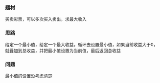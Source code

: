 ### 题材
买卖彩票，可以多次买入卖出，求最大收入

### 思路
给定一个最小值，给定一个最大收益，循环去设置最小值，如果当前收益大于0，就叠加到总收益，并把最小值设置为当前值，最后返回总收益

### 问题
最小值的设置没考虑清楚